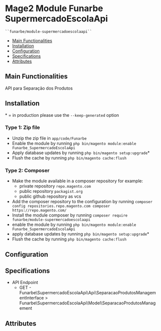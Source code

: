 # Mage2 Module Funarbe SupermercadoEscolaApi

    ``funarbe/module-supermercadoescolaapi``

 - [Main Functionalities](#markdown-header-main-functionalities)
 - [Installation](#markdown-header-installation)
 - [Configuration](#markdown-header-configuration)
 - [Specifications](#markdown-header-specifications)
 - [Attributes](#markdown-header-attributes)


## Main Functionalities
API para Separação dos Produtos

## Installation
\* = in production please use the `--keep-generated` option

### Type 1: Zip file

 - Unzip the zip file in `app/code/Funarbe`
 - Enable the module by running `php bin/magento module:enable Funarbe_SupermercadoEscolaApi`
 - Apply database updates by running `php bin/magento setup:upgrade`\*
 - Flush the cache by running `php bin/magento cache:flush`

### Type 2: Composer

 - Make the module available in a composer repository for example:
    - private repository `repo.magento.com`
    - public repository `packagist.org`
    - public github repository as vcs
 - Add the composer repository to the configuration by running `composer config repositories.repo.magento.com composer https://repo.magento.com/`
 - Install the module composer by running `composer require funarbe/module-supermercadoescolaapi`
 - enable the module by running `php bin/magento module:enable Funarbe_SupermercadoEscolaApi`
 - apply database updates by running `php bin/magento setup:upgrade`\*
 - Flush the cache by running `php bin/magento cache:flush`


## Configuration




## Specifications

 - API Endpoint
	- GET - Funarbe\SupermercadoEscolaApi\Api\SeparacaoProdutosManagementInterface > Funarbe\SupermercadoEscolaApi\Model\SeparacaoProdutosManagement


## Attributes



